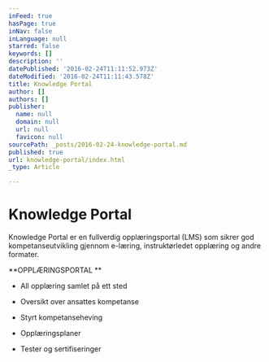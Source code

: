 ```yaml
---
inFeed: true
hasPage: true
inNav: false
inLanguage: null
starred: false
keywords: []
description: ''
datePublished: '2016-02-24T11:11:52.973Z'
dateModified: '2016-02-24T11:11:43.578Z'
title: Knowledge Portal
author: []
authors: []
publisher:
  name: null
  domain: null
  url: null
  favicon: null
sourcePath: _posts/2016-02-24-knowledge-portal.md
published: true
url: knowledge-portal/index.html
_type: Article

---
```

# Knowledge Portal

Knowledge Portal er en fullverdig opplæringsportal (LMS) som sikrer
god kompetanseutvikling gjennom e-læring, instruktørledet opplæring
og andre formater.

**OPPLÆRINGSPORTAL
**

- All opplæring samlet på ett sted

- Oversikt over ansattes kompetanse

- Styrt kompetanseheving

- Opplæringsplaner

- Tester og sertifiseringer